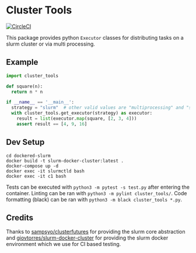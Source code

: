 # Cluster Tools

[![CircleCI](https://circleci.com/gh/scalableminds/cluster_tools/tree/master.svg?style=svg)](https://circleci.com/gh/scalableminds/cluster_tools/tree/master)

This package provides python `Executor` classes for distributing tasks on a slurm cluster or via multi processing.


## Example

```python
import cluster_tools

def square(n):
  return n * n

if __name__ == '__main__':
  strategy = "slurm"  # other valid values are "multiprocessing" and "sequential"
  with cluster_tools.get_executor(strategy) as executor:
    result = list(executor.map(square, [2, 3, 4]))
    assert result == [4, 9, 16]
```

## Dev Setup

```
cd dockered-slurm
docker build -t slurm-docker-cluster:latest .
docker-compose up -d
docker exec -it slurmctld bash
docker exec -it c1 bash
```

Tests can be executed with `python3 -m pytest -s test.py` after entering the container.
Linting can be ran with `python3 -m pylint cluster_tools/`.
Code formatting (black) can be ran with `python3 -m black cluster_tools *.py`.

## Credits

Thanks to [sampsyo/clusterfutures](https://github.com/sampsyo/clusterfutures) for providing the slurm core abstraction and [giovtorres/slurm-docker-cluster](https://github.com/giovtorres/slurm-docker-cluster) for providing the slurm docker environment which we use for CI based testing.
